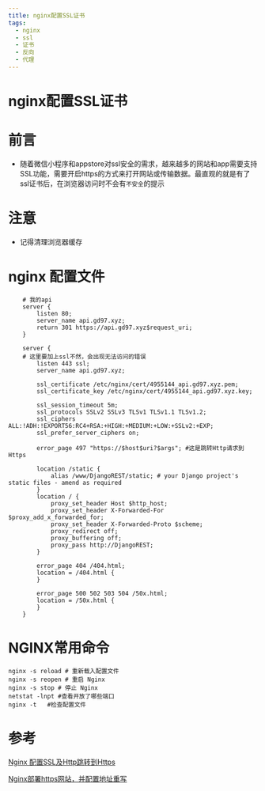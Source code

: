 ```yaml
---
title: nginx配置SSL证书
tags:
  - nginx
  - ssl
  - 证书
  - 反向
  - 代理
---
```


# nginx配置SSL证书

# 前言
- 随着微信小程序和appstore对ssl安全的需求，越来越多的网站和app需要支持SSL功能，需要开启https的方式来打开网站或传输数据。最直观的就是有了ssl证书后，在浏览器访问时不会有`不安全`的提示


# 注意
- 记得清理浏览器缓存

# nginx 配置文件
```
    # 我的api
    server {
        listen 80;
        server_name api.gd97.xyz;
        return 301 https://api.gd97.xyz$request_uri;
    }

    server {
    # 这里要加上ssl不然，会出现无法访问的错误
        listen 443 ssl;
        server_name api.gd97.xyz;

        ssl_certificate /etc/nginx/cert/4955144_api.gd97.xyz.pem;
        ssl_certificate_key /etc/nginx/cert/4955144_api.gd97.xyz.key;

        ssl_session_timeout 5m;
        ssl_protocols SSLv2 SSLv3 TLSv1 TLSv1.1 TLSv1.2;
        ssl_ciphers ALL:!ADH:!EXPORT56:RC4+RSA:+HIGH:+MEDIUM:+LOW:+SSLv2:+EXP;
        ssl_prefer_server_ciphers on;

        error_page 497 "https://$host$uri?$args"; #这是跳转Http请求到Https

        location /static {
            alias /www/DjangoREST/static; # your Django project's static files - amend as required
        }
        location / {
            proxy_set_header Host $http_host;
            proxy_set_header X-Forwarded-For $proxy_add_x_forwarded_for;
            proxy_set_header X-Forwarded-Proto $scheme;
            proxy_redirect off;
            proxy_buffering off;
            proxy_pass http://DjangoREST;
        }

        error_page 404 /404.html;
        location = /404.html {
        }

        error_page 500 502 503 504 /50x.html;
        location = /50x.html {
        }
    }
```


# NGINX常用命令

```
nginx -s reload # 重新载入配置文件
nginx -s reopen # 重启 Nginx
nginx -s stop # 停止 Nginx
netstat -lnpt #查看开放了哪些端口
nginx -t   #检查配置文件
```

# 参考
[Nginx 配置SSL及Http跳转到Https](https://www.w3cschool.cn/nginxsysc/nginxsysc-ssl.html)

[Nginx部署https网站，并配置地址重写](https://blog.csdn.net/wdz306ling/article/details/79954561?utm_medium=distribute.pc_relevant.none-task-blog-BlogCommendFromBaidu-1.control&depth_1-utm_source=distribute.pc_relevant.none-task-blog-BlogCommendFromBaidu-1.control)

